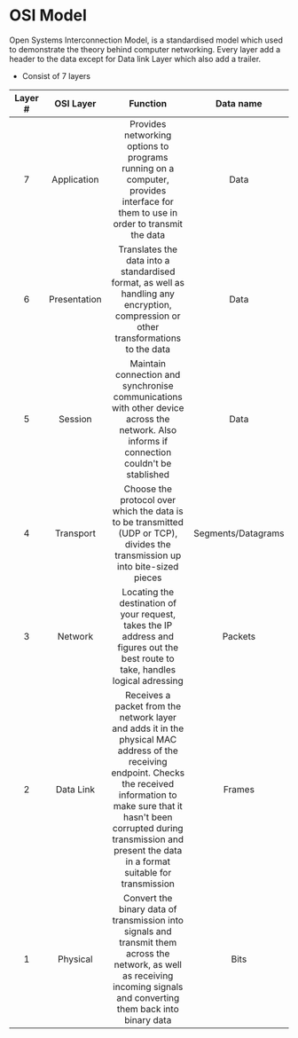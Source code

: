 # OSI Model

Open Systems Interconnection Model, is a standardised model which used to demonstrate the theory behind computer networking. Every layer add a header to the data except for Data link Layer which also add a trailer.

* Consist of 7 layers

<table><thead><tr><th width="106" align="center">Layer #</th><th width="141" align="center">OSI Layer</th><th width="298" align="center">Function</th><th align="center">Data name</th></tr></thead><tbody><tr><td align="center">7</td><td align="center">Application</td><td align="center">Provides networking options to programs running on a computer, provides interface for them to use in order to transmit the data</td><td align="center">Data</td></tr><tr><td align="center">6</td><td align="center">Presentation</td><td align="center">Translates the data into a standardised format, as well as handling any encryption, compression or other transformations to the data</td><td align="center">Data</td></tr><tr><td align="center">5</td><td align="center">Session</td><td align="center">Maintain connection and synchronise communications with other device across the network. Also informs if connection couldn't be stablished</td><td align="center">Data</td></tr><tr><td align="center">4</td><td align="center">Transport</td><td align="center">Choose the protocol over which the data is to be transmitted (UDP or TCP), divides the transmission up into bite-sized pieces</td><td align="center">Segments/Datagrams</td></tr><tr><td align="center">3</td><td align="center">Network</td><td align="center">Locating the destination of your request, takes the IP address and figures out the best route to take, handles logical adressing</td><td align="center">Packets</td></tr><tr><td align="center">2</td><td align="center">Data Link</td><td align="center">Receives a packet from the network layer and adds it in the physical MAC address of the receiving endpoint. Checks the received information to make sure that it hasn't been corrupted during transmission and present the data in a format suitable for transmission</td><td align="center">Frames</td></tr><tr><td align="center">1</td><td align="center">Physical</td><td align="center">Convert the binary data of transmission into signals and transmit them across the network, as well as receiving incoming signals and converting them back into binary data</td><td align="center">Bits</td></tr></tbody></table>

